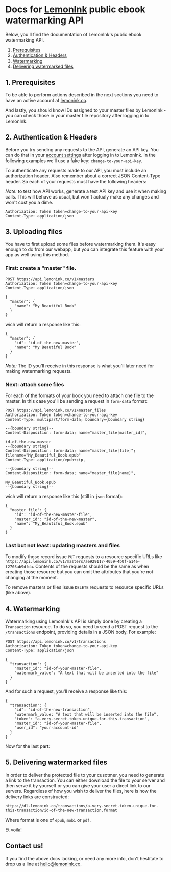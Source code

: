 # Docs for [LemonInk](https://lemonink.co) public ebook watermarking API

Below, you'll find the documentation of LemonInk's public ebook watermarking API.

1. [Prerequisites](#1-prerequisites)
2. [Authentication & Headers](#2-authentication--headers)
3. [Watermarking](#3-watermarking)
4. [Delivering watermarked files](#4-delivering-watermarked-files)
 
## 1. Prerequisites

To be able to perform actions described in the next sections you need to have an active account at [lemonink.co](https://lemonink.co).

And lastly, you should know IDs assigned to your master files by LemonInk - you can check those in your master file repository after logging in to LemonInk. 

## 2. Authentication & Headers

Before you try sending any requests to the API, generate an API key. You can do that in your [account settings](https://lemonink.co/account/api-keys) after logging in to LemonInk. In the following examples we'll use a fake key: `change-to-your-api-key`.

To authenticate any requests made to our API, you must include an authorization header. Also remember about a correct JSON Content-Type header. So each of your requests must have the following headers:

*Note:* to test how API works, generate a test API key and use it when making calls. This will behave as usual, but won't actualy make any changes and won't cost you a dime.

````
Authorization: Token token=change-to-your-api-key
Content-Type: application/json
````

## 3. Uploading files

You have to first upload some files before watermarking them. It's easy enough to do from our webapp, but you can integrate this feature with your app as well using this method.

### First: create a "master" file.

````
POST https://api.lemonink.co/v1/masters
Authorization: Token token=change-to-your-api-key
Content-Type: application/json

{
  "master": {
    "name": "My Beautiful Book"
  }
}
````

wich will return a response like this:

````
{
  "master": {
    "id": "id-of-the-new-master",
    "name": "My Beautiful Book"
  }
}
````

*Note:* The ID you'll receive in this response is what you'll later need for making watermarking requests.

### Next: attach some files

For each of the formats of your book you need to attach one file to the master. In this case you'll be sending a request in `form-data` format:

````
POST https://api.lemonink.co/v1/master_files
Authorization: Token token=change-to-your-api-key
Content-Type: multipart/form-data; boundary={boundary string}

--{boundary string}--
Content-Disposition: form-data; name="master_file[master_id]",

id-of-the-new-master
--{boundary string}
Content-Disposition: form-data; name="master_file[file]"; filename="My_Beautiful_Book.epub"
Content-Type: application/epub+zip,

--{boundary string}--
Content-Disposition: form-data; name="master_file[name]",

My_Beautiful_Book.epub
--{boundary string}--
````

wich will return a response like this (still in `json` format):

````
{
  "master_file": {
    "id": "id-of-the-new-master-file",
    "master_id": "id-of-the-new-master",
    "name": "My_Beautiful_Book.epub"
  }
}
````

### Last but not least: updating masters and files

To modify those record issue `PUT` requests to a resource specific URLs like `https://api.lemonink.co/v1/masters/ae929117-4059-4b0f-a14e-f2703ab9dfda`. Contents of the requests should be the same as when creating those resource but you can omit the attributes that you're not changing at the moment.

To remove masters or files issue `DELETE` requests to resource specific URLs (like above).


## 4. Watermarking

Watermarking using LemonInk's API is simply done by creating a `Transaction` resource. To do so, you need to send a POST request to the `/transactions` endpoint, providing details in a JSON body. For example:

````
POST https://api.lemonink.co/v1/transactions
Authorization: Token token=change-to-your-api-key
Content-Type: application/json

{
  "transaction": {
    "master_id": "id-of-your-master-file",
    "watermark_value": "A text that will be inserted into the file"
  }
}
````

And for such a request, you'll receive a response like this:

````
{
  "transaction": {
    "id": "id-of-the-new-transaction",
    "watermark_value: "A text that will be inserted into the file",
    "token": "a-very-secret-token-unique-for-this-transaction",
    "master_id": "id-of-your-master-file",
    "user_id": "your-account-id"
  }
}
````

Now for the last part:

## 5. Delivering watermarked files

In order to deliver the protected file to your cusotmer, you need to generate a link to the transaction. You can either download the file to your server and then serve it by yourself or you can give your user a direct link to our servers. Regardless of how you wish to deliver the files, here is how the delivery links are constructed:

````
https://dl.lemonink.co/transactions/a-very-secret-token-unique-for-this-transaction/id-of-the-new-transaction.format
````
Where format is one of `epub`, `mobi` or `pdf`.

Et voilà!

## Contact us!

If you find the above docs lacking, or need any more info, don't hestitate to drop us a line at [hello@lemonink.co](mailto:hello@lemonink.co).
